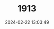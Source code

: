---
title: "1913"
category: "Apomys littoralis"
draft: false
date: 2024-02-22 13:03:49
languages:
  English: ["Mindanao Lowland Forest Mouse", "Mindanao Lowland Apomys"]
  German: ["Mindanao-Tiefland-Waldmaus"]
---